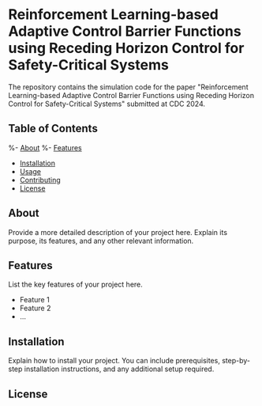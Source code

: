 # Reinforcement Learning-based Adaptive Control Barrier Functions using Receding Horizon Control for Safety-Critical Systems

The repository contains the simulation code for the paper "Reinforcement Learning-based Adaptive Control Barrier Functions using Receding Horizon Control for Safety-Critical Systems" submitted at CDC 2024.

## Table of Contents

%- [About](#about)
%- [Features](#features)
- [Installation](#installation)
- [Usage](#usage)
- [Contributing](#contributing)
- [License](#license)

## About

Provide a more detailed description of your project here. Explain its purpose, its features, and any other relevant information.

## Features

List the key features of your project here.

- Feature 1
- Feature 2
- ...

## Installation

Explain how to install your project. You can include prerequisites, step-by-step installation instructions, and any additional setup required.

## License

